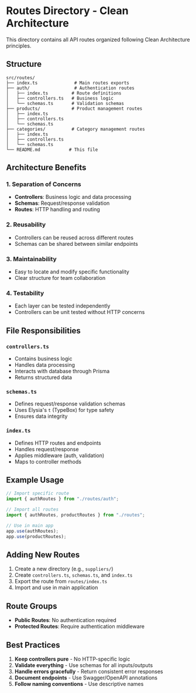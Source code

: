 # Routes Directory - Clean Architecture

This directory contains all API routes organized following Clean Architecture principles.

## Structure

```
src/routes/
├── index.ts              # Main routes exports
├── auth/                 # Authentication routes
│   ├── index.ts         # Route definitions
│   ├── controllers.ts   # Business logic
│   └── schemas.ts       # Validation schemas
├── products/            # Product management routes
│   ├── index.ts
│   ├── controllers.ts
│   └── schemas.ts
├── categories/          # Category management routes
│   ├── index.ts
│   ├── controllers.ts
│   └── schemas.ts
└── README.md           # This file
```

## Architecture Benefits

### 1. **Separation of Concerns**

- **Controllers**: Business logic and data processing
- **Schemas**: Request/response validation
- **Routes**: HTTP handling and routing

### 2. **Reusability**

- Controllers can be reused across different routes
- Schemas can be shared between similar endpoints

### 3. **Maintainability**

- Easy to locate and modify specific functionality
- Clear structure for team collaboration

### 4. **Testability**

- Each layer can be tested independently
- Controllers can be unit tested without HTTP concerns

## File Responsibilities

### `controllers.ts`

- Contains business logic
- Handles data processing
- Interacts with database through Prisma
- Returns structured data

### `schemas.ts`

- Defines request/response validation schemas
- Uses Elysia's `t` (TypeBox) for type safety
- Ensures data integrity

### `index.ts`

- Defines HTTP routes and endpoints
- Handles request/response
- Applies middleware (auth, validation)
- Maps to controller methods

## Example Usage

```typescript
// Import specific route
import { authRoutes } from "./routes/auth";

// Import all routes
import { authRoutes, productRoutes } from "./routes";

// Use in main app
app.use(authRoutes);
app.use(productRoutes);
```

## Adding New Routes

1. Create a new directory (e.g., `suppliers/`)
2. Create `controllers.ts`, `schemas.ts`, and `index.ts`
3. Export the route from `routes/index.ts`
4. Import and use in main application

## Route Groups

- **Public Routes**: No authentication required
- **Protected Routes**: Require authentication middleware

## Best Practices

1. **Keep controllers pure** - No HTTP-specific logic
2. **Validate everything** - Use schemas for all inputs/outputs
3. **Handle errors gracefully** - Return consistent error responses
4. **Document endpoints** - Use Swagger/OpenAPI annotations
5. **Follow naming conventions** - Use descriptive names
